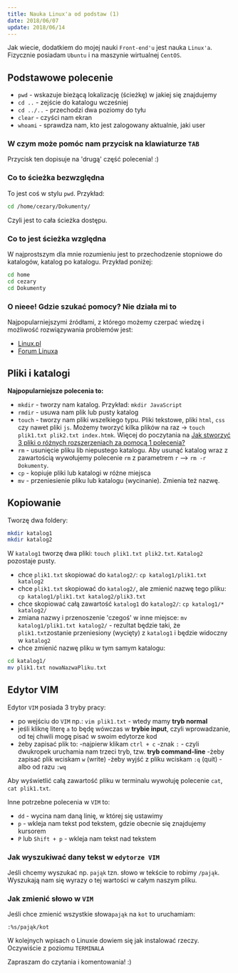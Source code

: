```yaml
---
title: Nauka Linux'a od podstaw (1)
date: 2018/06/07
update: 2018/06/14
---
```


Jak wiecie, dodatkiem do mojej nauki `Front-end'u` jest nauka `Linux'a`.
Fizycznie posiadam `Ubuntu` i na maszynie wirtualnej `CentOS`.

## Podstawowe polecenie

* `pwd` - wskazuje bieżącą lokalizację (ścieżkę) w jakiej się znajdujemy
* `cd ..` - zejście do katalogu wcześniej
* `cd ../..` - przechodzi dwa poziomy do tyłu
* `clear` - czyści nam ekran
* `whoami` - sprawdza nam, kto jest zalogowany aktualnie, jaki user

### W czym może pomóc nam przycisk na klawiaturze `TAB`

Przycisk ten dopisuje na 'drugą' część polecenia! :)

### Co to ścieżka bezwzględna

To jest coś w stylu `pwd`. Przykład:

```bash
cd /home/cezary/Dokumenty/
```

Czyli jest to cała ścieżka dostępu.

### Co to jest ścieżka względna

W najprostszym dla mnie rozumieniu jest to przechodzenie stopniowe do
katalogów, katalog po katalogu. Przykład poniżej:

```bash
cd home
cd cezary
cd Dokumenty
```

### O nieee! Gdzie szukać pomocy? Nie działa mi to

Najpopularniejszymi źródłami, z którego możemy czerpać wiedzę i
możliwość rozwiązywania problemów jest:

* [Linux.pl](http://www.linux.pl)
* [Forum Linuxa](http://www.forum.linux.pl)

## Pliki i katalogi

**Najpopularniejsze polecenia to:**

* `mkdir` - tworzy nam katalog. Przykład: `mkdir JavaScript`
* `rmdir` - usuwa nam plik lub pusty katalog
* `touch` - tworzy nam pliki wszelkiego typu. Pliki tekstowe, pliki
    `html`, `css` czy nawet pliki `js`. Możemy tworzyć kilka plików na
    raz -> `touch plik1.txt plik2.txt index.htmk`. Więcej do poczytania
    na [Jak stworzyć 3 pliki o różnych rozszerzeniach za pomocą 1 polecenia?](https://piecioshka.pl/blog/2018/05/21/jak-stworzyc-3-pliki-o-roznych-rozszerzeniach.html)
* `rm` - usunięcie pliku lib niepustego katalogu. Aby usunąć katalog
    wraz z zawartością wywołujemy polecenie `rm` z parametrem
    `r` --> `rm -r Dokumenty`.
* `cp` - kopiuje pliki lub katalogi w różne miejsca
* `mv` - przeniesienie pliku lub katalogu (wycinanie). Zmienia też nazwę.

## Kopiowanie

Tworzę dwa foldery:

```bash
mkdir katalog1
mkdir katalog2
```

W `katalog1` tworzę dwa pliki: `touch plik1.txt plik2.txt`.
`Katalog2` pozostaje pusty.

* chce `plik1.txt` skopiować do `katalog2/`:
    `cp katalog1/plik1.txt katalog2`
* chce `plik1.txt` skopiować do `katalog2/`, ale zmienić nazwę tego pliku:
    `cp katalog1/plik1.txt katalog2/plik3.txt`
* chce skopiować całą zawartość `katalog1` do `katalog2/`:
    `cp katalog1/* katalog2/`
* zmiana nazwy i przenoszenie 'czegoś' w inne miejsce:
    `mv katalog1/plik1.txt katalog2/` - rezultat będzie taki, że
    `plik1.txt`zostanie przeniesiony (wycięty) z `katalog1` i będzie
    widoczny w `katalog2`
* chce zmienić nazwę pliku w tym samym katalogu:

```bash
cd katalog1/
mv plik1.txt nowaNazwaPliku.txt
```

## Edytor VIM

Edytor `VIM` posiada 3 tryby pracy:

* po wejściu do `VIM` np.: `vim plik1.txt` - wtedy mamy **tryb normal**
* jeśli kliknę literę `a` to będę wówczas w **trybie input**, czyli
    wprowadzanie, od tej chwili mogę pisać w swoim edytorze kod
* żeby zapisać plik to:
    -najpierw klikam `ctrl + c`
    -znak `:` - czyli dwukropek uruchamia nam trzeci tryb, tzw. **tryb
        command-line**
    -żeby zapisać plik wciskam `w` (write)
    -żeby wyjść z pliku wciskam `:q` (quit)
    -albo od razu `:wq`

Aby wyświetlić całą zawartość pliku w terminalu wywołuję polecenie `cat`,
`cat plik1.txt`.

Inne potrzebne polecenia w `VIM` to:

* `dd` - wycina nam daną linię, w której się ustawimy
* `p` - wkleja nam tekst pod tekstem, gdzie obecnie się znajdujemy kursorem
* `P` lub `Shift + p` - wkleja nam tekst nad tekstem

### Jak wyszukiwać dany tekst w `edytorze VIM`

Jeśli chcemy wyszukać np. `pająk` tzn. słowo w tekście to robimy `/pająk`.
Wyszukają nam się wyrazy o tej wartości w całym naszym pliku.

### Jak zmienić słowo w `VIM`

Jeśli chce zmienić wszystkie słowa`pająk` na `kot` to uruchamiam:

```text
:%s/pająk/kot
```

W kolejnych wpisach o Linuxie dowiem się jak instalować rzeczy.
Oczywiście z poziomu `TERMINALA`

Zapraszam do czytania i komentowania! :)
